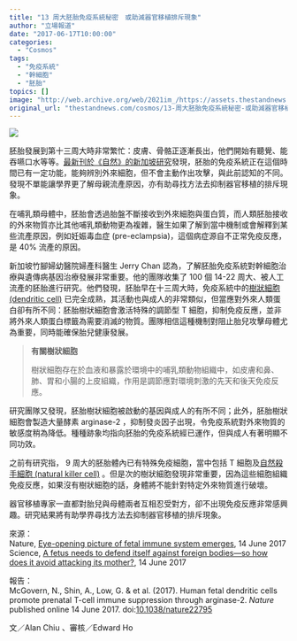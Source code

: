 ```yaml
---
title: "13 周大胚胎免疫系統秘密　或助減器官移植排斥現象"
author: "立場報道"
date: "2017-06-17T10:00:00"
categories:
  - "Cosmos"
tags:
  - "免疫系統"
  - "幹細胞"
  - "胚胎"
topics: []
image: "http://web.archive.org/web/2021im_/https://assets.thestandnews.com/media/photos/13-01_SPcF3.png"
original_url: "thestandnews.com/cosmos/13-周大胚胎免疫系統秘密-或助減器官移植排斥現象"
---
```

![](http://web.archive.org/web/2021im_/https://assets.thestandnews.com/media/photos/13-01_SPcF3.png)

胚胎發展到第十三周大時非常繁忙：皮膚、骨骼正逐漸長出，他們開始有聽覺、能吞嚥口水等等。[最新刊於《自然》的新加坡研究](http://web.archive.org/web/20211028180722/https://www.nature.com/nature/journal/vaop/ncurrent/full/nature22795.html)發現，胚胎的免疫系統正在這個時間已有一定功能，能夠辨別外來細胞，但不會主動作出攻擊，與此前認知的不同。發現不單能讓學界更了解母親流產原因，亦有助尋找方法去抑制器官移植的排斥現象。

在哺乳類母體中，胚胎會透過胎盤不斷接收到外來細胞與蛋白質，而人類胚胎接收的外來物質亦比其他哺乳類動物更為複雜，醫生如果了解到當中機制或會解釋到某些流產原因，例如妊娠毒血症 (pre-eclampsia)，這個病症源自不正常免疫反應，是 40% 流產的原因。

新加坡竹腳婦幼醫院婦產科醫生 Jerry Chan 認為，了解胚胎免疫系統對幹細胞治療與遺傳病基因治療發展非常重要。他的團隊收集了 100 個 14-22 周大、被人工流產的胚胎進行研究。他們發現，胚胎早在十三周大時，免疫系統中的[樹狀細胞 (dendritic cell)](http://web.archive.org/web/20211028180722/https://zh.wikipedia.org/zh-hk/%E6%A8%B9%E7%8B%80%E7%B4%B0%E8%83%9E) 已完全成熟，其活動也與成人的非常類似，但當應對外來人類蛋白卻有所不同：胚胎樹狀細胞會激活特殊的調節型 T 細胞，抑制免疫反應，並非將外來人類蛋白標籤為需要消滅的物質。團隊相信這種機制對阻止胎兒攻擊母體尤為重要，同時能確保胎兒健康發展。

> **有關樹狀細胞**
> 
> 樹狀細胞存在於血液和暴露於環境中的哺乳類動物組織中，如皮膚和鼻、肺、胃和小腸的上皮組織，作用是調節應對環境刺激的先天和後天免疫反應。

研究團隊又發現，胚胎樹狀細胞被啟動的基因與成人的有所不同；此外，胚胎樹狀細胞會製造大量酵素 arginase-2 ，抑制發炎因子出現，令免疫系統對外來物質的敏感度稍為降低。種種跡象均指向胚胎的免疫系統經已運作，但與成人有著明顯不同功效。

之前有研究指， 9 周大的胚胎體內已有特殊免疫細胞，當中包括 T 細胞及[自然殺手細胞 (natural killer cell)](http://web.archive.org/web/20211028180722/https://zh.wikipedia.org/zh-hk/%E8%87%AA%E7%84%B6%E6%9D%80%E4%BC%A4%E7%BB%86%E8%83%9E) 。但是次的樹狀細胞發現非常重要，因為這些細胞組織免疫反應，如果沒有樹狀細胞的話，身體將不能針對特定外來物質進行破壞。

器官移植專家一直都對胎兒與母體兩者互相忍受對方，卻不出現免疫反應非常感興趣。研究結果將有助學界尋找方法去抑制器官移植的排斥現象。

來源：  
Nature, [Eye-opening picture of fetal immune system emerges](http://web.archive.org/web/20211028180722/http://www.nature.com/news/eye-opening-picture-of-fetal-immune-system-emerges-1.22144), 14 June 2017  
Science, [A fetus needs to defend itself against foreign bodies—so how does it avoid attacking its mother?](http://web.archive.org/web/20211028180722/http://www.sciencemag.org/news/2017/06/fetus-needs-defend-itself-against-foreign-bodies-so-how-does-it-avoid-attacking-its), 14 June 2017

報告：  
McGovern, N., Shin, A., Low, G. & et al. (2017). Human fetal dendritic cells promote prenatal T-cell immune suppression through arginase-2. _Nature_ published online 14 June 2017. doi:[10.1038/nature22795](http://web.archive.org/web/20211028180722/https://www.nature.com/nature/journal/vaop/ncurrent/full/nature22795.html)

文／Alan Chiu 、審核／Edward Ho